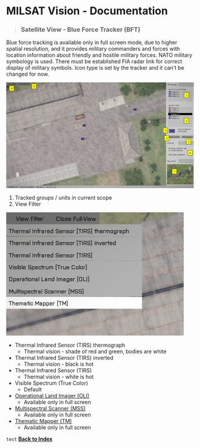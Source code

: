 # MILSAT Vision - Documentation
> ### Satellite View - Blue Force Tracker (BFT)

Blue force tracking is available only in full screen mode, due to higher spatial resolution, and it provides military commanders and forces with location information about friendly and hostile military forces. NATO military symbology is used. There must be established FIA radar link for correct display of military symbols. Icon type is set by the tracker and it can't be changed for now.

![BFT](img/sat_full_view.png)

1. Tracked groups / units in current scope
8. View Filter

![View Filter](img/sat_view_filter.jpg)
- Thermal Infrared Sensor (TIRS) thermograph
  - Thermal vision - shade of red and green, bodies are white
- Thermal Infrared Sensor (TIRS) inverted
  - Thermal vision - black is hot
- Thermal Infrared Sensor (TIRS)
  - Thermal vision - white is hot
- Visible Spectrum (True Color)
  - Default
- [Operational Land Imager (OLI)](https://landsat.gsfc.nasa.gov/operational-land-imager-oli/)
  - Available only in full screen
- [Multispectral Scanner (MSS)](https://landsat.gsfc.nasa.gov/the-multispectral-scanner-system/)
  - Available only in full screen
- [Thematic Mapper (TM)](https://landsat.gsfc.nasa.gov/the-thematic-mapper/)
  - Available only in full screen

`test`
**[Back to Index](index.md)**
